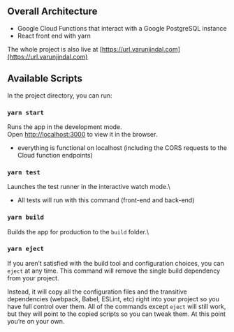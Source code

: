 ## Overall Architecture
- Google Cloud Functions that interact with a Google PostgreSQL instance
- React front end with yarn

The whole project is also live at [https://url.varunjindal.com](https://url.varunjindal.com)

## Available Scripts

In the project directory, you can run:

### `yarn start`

Runs the app in the development mode.\
Open [http://localhost:3000](http://localhost:3000) to view it in the browser.

- everything is functional on localhost (including the CORS requests to the Cloud function endpoints)

### `yarn test`

Launches the test runner in the interactive watch mode.\

- All tests will run with this command (front-end and back-end)

### `yarn build`

Builds the app for production to the `build` folder.\

### `yarn eject`

If you aren’t satisfied with the build tool and configuration choices, you can `eject` at any time. This command will remove the single build dependency from your project.

Instead, it will copy all the configuration files and the transitive dependencies (webpack, Babel, ESLint, etc) right into your project so you have full control over them. All of the commands except `eject` will still work, but they will point to the copied scripts so you can tweak them. At this point you’re on your own.
